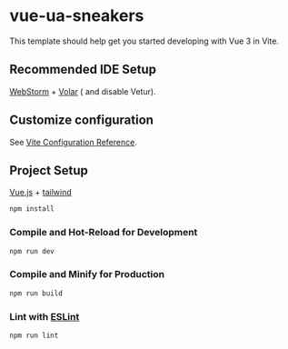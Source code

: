 # vue-ua-sneakers

This template should help get you started developing with Vue 3 in Vite.

## Recommended IDE Setup

[WebStorm](https://www.jetbrains.com/ru-ru/webstorm/#) + [Volar](https://marketplace.visualstudio.com/items?itemName=Vue.volar) (
and disable Vetur).

## Customize configuration

See [Vite Configuration Reference](https://vite.dev/config/).

## Project Setup

[Vue.js](https://vuejs.org/) + [tailwind](https://tailwindcss.com/)

```sh
npm install
```

### Compile and Hot-Reload for Development

```sh
npm run dev
```

### Compile and Minify for Production

```sh
npm run build
```

### Lint with [ESLint](https://eslint.org/)

```sh
npm run lint
```